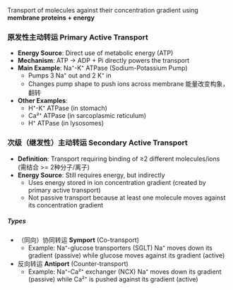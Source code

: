 Transport of molecules against their concentration gradient using **membrane proteins + energy**


### 原发性主动转运 Primary Active Transport 

- **Energy Source**: Direct use of metabolic energy (ATP)
- **Mechanism**: ATP → ADP + Pi directly powers the transport
- **Main Example**: Na⁺-K⁺ ATPase (Sodium-Potassium Pump)
    - Pumps 3 Na⁺ out and 2 K⁺ in
    - Changes pump shape to push ions across membrane
		能量改变构象，翻转
- **Other Examples**:
    - H⁺-K⁺ ATPase (in stomach)
    - Ca²⁺ ATPase (in sarcoplasmic reticulum)
    - H⁺ ATPase (in lysosomes)


### 次级（继发性）主动转运 Secondary Active Transport

- **Definition**: Transport requiring binding of ≥2 different molecules/ions
					(需结合 >= 2种分子/离子)
- **Energy Source**: Still requires energy, but indirectly
    - Uses energy stored in ion concentration gradient (created by primary active transport)
    - Not passive transport because at least one molecule moves against its concentration gradient

##### Types
- （同向）协同转运 **Symport** (Co-transport)
    - Example: Na⁺-glucose transporters (SGLT)
					Na⁺ moves down its gradient (passive) while glucose moves against its gradient (active)
- 反向转运 **Antiport** (Counter-transport)
    - Example: Na⁺-Ca²⁺ exchanger (NCX)
					Na⁺ moves down its gradient (passive) while Ca²⁺ is pushed against its gradient (active)